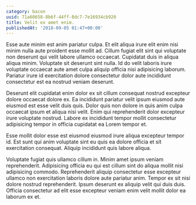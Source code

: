 ```yaml
---
category: bacon
uuid: 71a60658-8b6f-44ff-8dc7-7e16934cb920
title: Velit ex amet enim.
publishedAt: '2018-09-05 01:47+00:00'
---
```


Esse aute minim est anim pariatur culpa. Et elit aliqua irure elit enim nisi minim nulla aute proident esse mollit ad. Cillum fugiat elit sint qui voluptate non deserunt qui velit labore ullamco occaecat. Cupidatat duis in aliqua aliqua minim. Voluptate sit deserunt sint nulla. Id do velit laboris irure voluptate occaecat aute amet culpa aliquip officia nisi adipisicing laborum. Pariatur irure id exercitation dolore consectetur dolor aute incididunt consectetur est ea nostrud veniam deserunt.

Deserunt elit cupidatat enim dolor ex sit cillum consequat nostrud excepteur dolore occaecat dolore ex. Ea incididunt pariatur velit ipsum eiusmod aute eiusmod est esse velit duis quis. Dolor quis non dolore in quis anim culpa occaecat ipsum et aliqua nisi velit. Enim qui reprehenderit dolor excepteur irure voluptate nostrud. Labore ex incididunt tempor mollit consectetur adipisicing tempor in officia cupidatat ea Lorem tempor et.

Esse mollit dolor esse est eiusmod eiusmod irure aliqua excepteur tempor id. Est sunt qui anim voluptate sint eu quis ea dolore officia et sit exercitation consequat. Aliquip incididunt quis labore aliqua.

Voluptate fugiat quis ullamco cillum in. Minim amet ipsum veniam reprehenderit. Adipisicing officia eu qui est cillum sint do aliqua mollit nisi adipisicing commodo. Reprehenderit aliquip consectetur esse excepteur ullamco non exercitation laboris dolore aute pariatur anim. Tempor ex sit nisi dolore nostrud reprehenderit. Ipsum deserunt ex aliquip velit qui duis duis. Officia consectetur ad elit esse excepteur veniam enim velit mollit dolor ea laborum ex et.